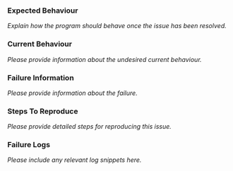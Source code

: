 ### Expected Behaviour

*Explain how the program should behave once the issue has been resolved.*

### Current Behaviour

*Please provide information about the undesired current behaviour.*

### Failure Information

*Please provide information about the failure.*

### Steps To Reproduce

*Please provide detailed steps for reproducing this issue.*

### Failure Logs

*Please include any relevant log snippets here.*
